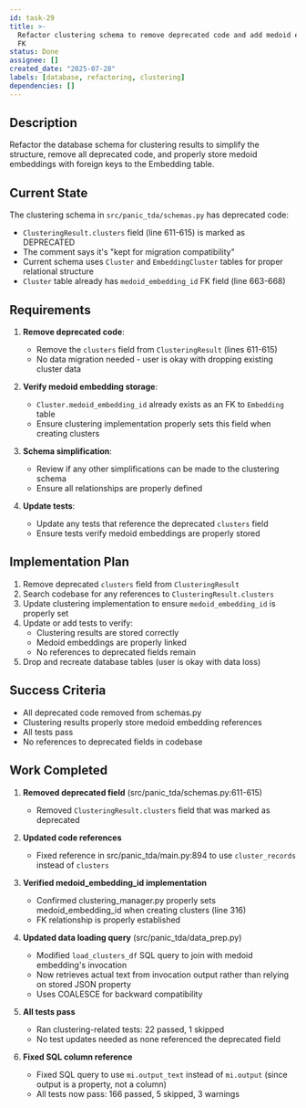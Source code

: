 ```yaml
---
id: task-29
title: >-
  Refactor clustering schema to remove deprecated code and add medoid embeddings
  FK
status: Done
assignee: []
created_date: "2025-07-28"
labels: [database, refactoring, clustering]
dependencies: []
---
```


## Description

Refactor the database schema for clustering results to simplify the structure,
remove all deprecated code, and properly store medoid embeddings with foreign
keys to the Embedding table.

## Current State

The clustering schema in `src/panic_tda/schemas.py` has deprecated code:

- `ClusteringResult.clusters` field (line 611-615) is marked as DEPRECATED
- The comment says it's "kept for migration compatibility"
- Current schema uses `Cluster` and `EmbeddingCluster` tables for proper
  relational structure
- `Cluster` table already has `medoid_embedding_id` FK field (line 663-668)

## Requirements

1. **Remove deprecated code**:

   - Remove the `clusters` field from `ClusteringResult` (lines 611-615)
   - No data migration needed - user is okay with dropping existing cluster data

2. **Verify medoid embedding storage**:

   - `Cluster.medoid_embedding_id` already exists as an FK to `Embedding` table
   - Ensure clustering implementation properly sets this field when creating
     clusters

3. **Schema simplification**:

   - Review if any other simplifications can be made to the clustering schema
   - Ensure all relationships are properly defined

4. **Update tests**:
   - Update any tests that reference the deprecated `clusters` field
   - Ensure tests verify medoid embeddings are properly stored

## Implementation Plan

1. Remove deprecated `clusters` field from `ClusteringResult`
2. Search codebase for any references to `ClusteringResult.clusters`
3. Update clustering implementation to ensure `medoid_embedding_id` is properly
   set
4. Update or add tests to verify:
   - Clustering results are stored correctly
   - Medoid embeddings are properly linked
   - No references to deprecated fields remain
5. Drop and recreate database tables (user is okay with data loss)

## Success Criteria

- All deprecated code removed from schemas.py
- Clustering results properly store medoid embedding references
- All tests pass
- No references to deprecated fields in codebase

## Work Completed

1. **Removed deprecated field** (src/panic_tda/schemas.py:611-615)

   - Removed `ClusteringResult.clusters` field that was marked as deprecated

2. **Updated code references**

   - Fixed reference in src/panic_tda/main.py:894 to use `cluster_records`
     instead of `clusters`

3. **Verified medoid_embedding_id implementation**

   - Confirmed clustering_manager.py properly sets medoid_embedding_id when
     creating clusters (line 316)
   - FK relationship is properly established

4. **Updated data loading query** (src/panic_tda/data_prep.py)

   - Modified `load_clusters_df` SQL query to join with medoid embedding's
     invocation
   - Now retrieves actual text from invocation output rather than relying on
     stored JSON property
   - Uses COALESCE for backward compatibility

5. **All tests pass**

   - Ran clustering-related tests: 22 passed, 1 skipped
   - No test updates needed as none referenced the deprecated field

6. **Fixed SQL column reference**
   - Fixed SQL query to use `mi.output_text` instead of `mi.output` (since
     output is a property, not a column)
   - All tests now pass: 166 passed, 5 skipped, 3 warnings

